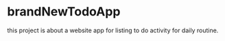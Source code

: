 # brandNewTodoApp
this project is about a website app for listing to do activity for daily routine.
